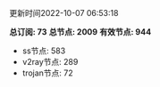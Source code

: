 更新时间2022-10-07 06:53:18

**总订阅: 73**
**总节点: 2009**
**有效节点: 944**
- ss节点: 583
- v2ray节点: 289
- trojan节点: 72
